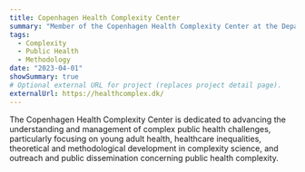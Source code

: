 ```yaml
---
title: Copenhagen Health Complexity Center
summary: "Member of the Copenhagen Health Complexity Center at the Department of Public Health, University of Copenhagen."
tags:
  - Complexity
  - Public Health
  - Methodology
date: "2023-04-01"
showSummary: true
# Optional external URL for project (replaces project detail page).
externalUrl: https://healthcomplex.dk/
---
```


 The Copenhagen Health Complexity Center is dedicated to advancing the understanding and management of complex public health challenges, particularly focusing on young adult health, healthcare inequalities, theoretical and methodological development in complexity science, and outreach and public dissemination concerning public health complexity.